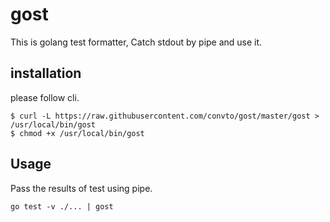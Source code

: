 # gost
This is golang test formatter, Catch stdout by pipe and use it.

## installation
please follow cli.
```
$ curl -L https://raw.githubusercontent.com/convto/gost/master/gost > /usr/local/bin/gost
$ chmod +x /usr/local/bin/gost
```

## Usage
Pass the results of test using pipe.
```
go test -v ./... | gost
```
